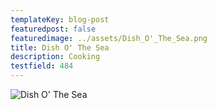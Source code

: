 ```yaml
---
templateKey: blog-post
featuredpost: false
featuredimage: ../assets/Dish_O'_The_Sea.png
title: Dish O' The Sea
description: Cooking
testfield: 484
---
```

![Dish O' The Sea](../assets/Dish_O'_The_Sea.png)